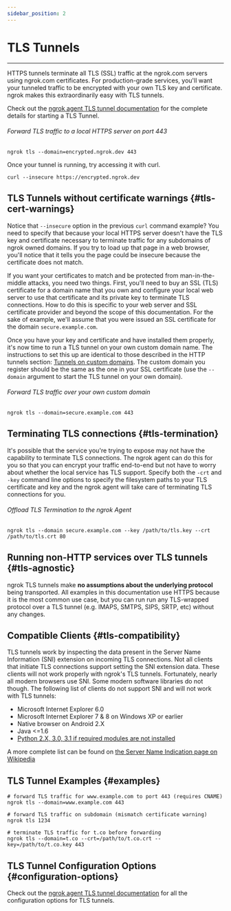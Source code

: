 ```yaml
---
sidebar_position: 2
---
```


# TLS Tunnels
--------------------

HTTPS tunnels terminate all TLS (SSL) traffic at the ngrok.com servers using ngrok.com certificates. For production-grade services, you'll want your tunneled traffic to be encrypted with your own TLS key and certificate. ngrok makes this extraordinarily easy with TLS tunnels.

Check out the [ngrok agent TLS tunnel documentation](/secure-tunnels/ngrok-agent/reference/ngrok#ngrok-tls) for the complete details for starting a TLS Tunnel.

###### Forward TLS traffic to a local HTTPS server on port 443

    ngrok tls --domain=encrypted.ngrok.dev 443

Once your tunnel is running, try accessing it with curl.

    curl --insecure https://encrypted.ngrok.dev

## TLS Tunnels without certificate warnings {#tls-cert-warnings}

Notice that `--insecure` option in the previous `curl` command example? You need to specify that because your local HTTPS server doesn't have the TLS key and certificate necessary to terminate traffic for any subdomains of ngrok owned domains. If you try to load up that page in a web browser, you'll notice that it tells you the page could be insecure because the certificate does not match.

If you want your certificates to match and be protected from man-in-the-middle attacks, you need two things. First, you'll need to buy an SSL (TLS) certificate for a domain name that you own and configure your local web server to use that certificate and its private key to terminate TLS connections. How to do this is specific to your web server and SSL certificate provider and beyond the scope of this documentation. For the sake of example, we'll assume that you were issued an SSL certificate for the domain `secure.example.com`.

Once you have your key and certificate and have installed them properly, it's now time to run a TLS tunnel on your own custom domain name. The instructions to set this up are identical to those described in the HTTP tunnels section: [Tunnels on custom domains](/docs/secure-tunnels/tunnels/http-tunnels#custom-subdomains). The custom domain you register should be the same as the one in your SSL certificate (use the `--domain` argument to start the TLS tunnel on your own domain).

###### Forward TLS traffic over your own custom domain

    ngrok tls --domain=secure.example.com 443

## Terminating TLS connections {#tls-termination}

It's possible that the service you're trying to expose may not have the capability to terminate TLS connections. The ngrok agent can do this for you so that you can encrypt your traffic end-to-end but not have to worry about whether the local service has TLS support. Specify both the `-crt` and `-key` command line options to specify the filesystem paths to your TLS certificate and key and the ngrok agent will take care of terminating TLS connections for you.

###### Offload TLS Termination to the ngrok Agent

    ngrok tls --domain secure.example.com --key /path/to/tls.key --crt /path/to/tls.crt 80

## Running non-HTTP services over TLS tunnels {#tls-agnostic}

ngrok TLS tunnels make **no assumptions about the underlying protocol** being transported. All examples in this documentation use HTTPS because it is the most common use case, but you can run run any TLS-wrapped protocol over a TLS tunnel (e.g. IMAPS, SMTPS, SIPS, SRTP, etc) without any changes.

## Compatible Clients {#tls-compatibility}

TLS tunnels work by inspecting the data present in the Server Name Information (SNI) extension on incoming TLS connections. Not all clients that initiate TLS connections support setting the SNI extension data. These clients will not work properly with ngrok's TLS tunnels. Fortunately, nearly all modern browsers use SNI. Some modern software libraries do not though. The following list of clients do not support SNI and will not work with TLS tunnels:

*   Microsoft Internet Explorer 6.0
*   Microsoft Internet Explorer 7 & 8 on Windows XP or earlier
*   Native browser on Android 2.X
*   Java <=1.6
*   [Python 2.X, 3.0, 3.1 if required modules are not installed](https://stackoverflow.com/questions/18578439/using-requests-with-tls-doesnt-give-sni-support/18579484#18579484)

A more complete list can be found on [the Server Name Indication page on Wikipedia](https://en.wikipedia.org/wiki/Server_Name_Indication#No_support)

## TLS Tunnel Examples {#examples}

    # forward TLS traffic for www.example.com to port 443 (requires CNAME)
    ngrok tls --domain=www.example.com 443
    
    # forward TLS traffic on subdomain (mismatch certificate warning)
    ngrok tls 1234
    
    # terminate TLS traffic for t.co before forwarding
    ngrok tls --domain=t.co --crt=/path/to/t.co.crt --key=/path/to/t.co.key 443

## TLS Tunnel Configuration Options {#configuration-options}

Check out the [ngrok agent TLS tunnel documentation](/secure-tunnels/ngrok-agent/reference/ngrok#ngrok-tls) for all the configuration options for TLS tunnels.
